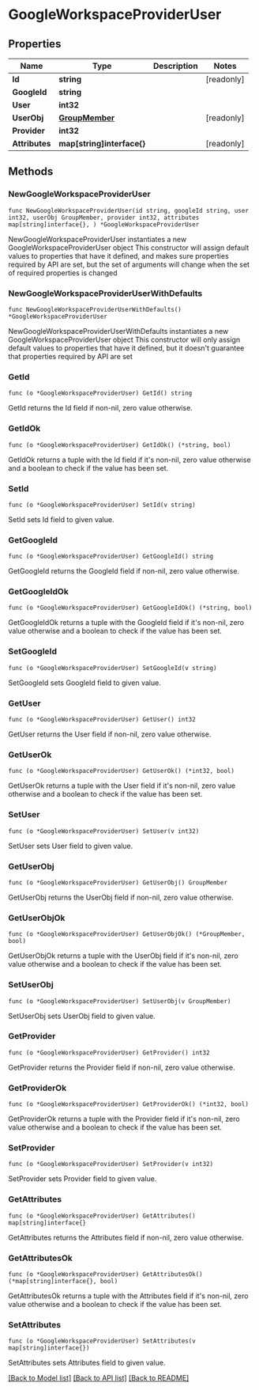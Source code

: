 # GoogleWorkspaceProviderUser

## Properties

Name | Type | Description | Notes
------------ | ------------- | ------------- | -------------
**Id** | **string** |  | [readonly] 
**GoogleId** | **string** |  | 
**User** | **int32** |  | 
**UserObj** | [**GroupMember**](GroupMember.md) |  | [readonly] 
**Provider** | **int32** |  | 
**Attributes** | **map[string]interface{}** |  | [readonly] 

## Methods

### NewGoogleWorkspaceProviderUser

`func NewGoogleWorkspaceProviderUser(id string, googleId string, user int32, userObj GroupMember, provider int32, attributes map[string]interface{}, ) *GoogleWorkspaceProviderUser`

NewGoogleWorkspaceProviderUser instantiates a new GoogleWorkspaceProviderUser object
This constructor will assign default values to properties that have it defined,
and makes sure properties required by API are set, but the set of arguments
will change when the set of required properties is changed

### NewGoogleWorkspaceProviderUserWithDefaults

`func NewGoogleWorkspaceProviderUserWithDefaults() *GoogleWorkspaceProviderUser`

NewGoogleWorkspaceProviderUserWithDefaults instantiates a new GoogleWorkspaceProviderUser object
This constructor will only assign default values to properties that have it defined,
but it doesn't guarantee that properties required by API are set

### GetId

`func (o *GoogleWorkspaceProviderUser) GetId() string`

GetId returns the Id field if non-nil, zero value otherwise.

### GetIdOk

`func (o *GoogleWorkspaceProviderUser) GetIdOk() (*string, bool)`

GetIdOk returns a tuple with the Id field if it's non-nil, zero value otherwise
and a boolean to check if the value has been set.

### SetId

`func (o *GoogleWorkspaceProviderUser) SetId(v string)`

SetId sets Id field to given value.


### GetGoogleId

`func (o *GoogleWorkspaceProviderUser) GetGoogleId() string`

GetGoogleId returns the GoogleId field if non-nil, zero value otherwise.

### GetGoogleIdOk

`func (o *GoogleWorkspaceProviderUser) GetGoogleIdOk() (*string, bool)`

GetGoogleIdOk returns a tuple with the GoogleId field if it's non-nil, zero value otherwise
and a boolean to check if the value has been set.

### SetGoogleId

`func (o *GoogleWorkspaceProviderUser) SetGoogleId(v string)`

SetGoogleId sets GoogleId field to given value.


### GetUser

`func (o *GoogleWorkspaceProviderUser) GetUser() int32`

GetUser returns the User field if non-nil, zero value otherwise.

### GetUserOk

`func (o *GoogleWorkspaceProviderUser) GetUserOk() (*int32, bool)`

GetUserOk returns a tuple with the User field if it's non-nil, zero value otherwise
and a boolean to check if the value has been set.

### SetUser

`func (o *GoogleWorkspaceProviderUser) SetUser(v int32)`

SetUser sets User field to given value.


### GetUserObj

`func (o *GoogleWorkspaceProviderUser) GetUserObj() GroupMember`

GetUserObj returns the UserObj field if non-nil, zero value otherwise.

### GetUserObjOk

`func (o *GoogleWorkspaceProviderUser) GetUserObjOk() (*GroupMember, bool)`

GetUserObjOk returns a tuple with the UserObj field if it's non-nil, zero value otherwise
and a boolean to check if the value has been set.

### SetUserObj

`func (o *GoogleWorkspaceProviderUser) SetUserObj(v GroupMember)`

SetUserObj sets UserObj field to given value.


### GetProvider

`func (o *GoogleWorkspaceProviderUser) GetProvider() int32`

GetProvider returns the Provider field if non-nil, zero value otherwise.

### GetProviderOk

`func (o *GoogleWorkspaceProviderUser) GetProviderOk() (*int32, bool)`

GetProviderOk returns a tuple with the Provider field if it's non-nil, zero value otherwise
and a boolean to check if the value has been set.

### SetProvider

`func (o *GoogleWorkspaceProviderUser) SetProvider(v int32)`

SetProvider sets Provider field to given value.


### GetAttributes

`func (o *GoogleWorkspaceProviderUser) GetAttributes() map[string]interface{}`

GetAttributes returns the Attributes field if non-nil, zero value otherwise.

### GetAttributesOk

`func (o *GoogleWorkspaceProviderUser) GetAttributesOk() (*map[string]interface{}, bool)`

GetAttributesOk returns a tuple with the Attributes field if it's non-nil, zero value otherwise
and a boolean to check if the value has been set.

### SetAttributes

`func (o *GoogleWorkspaceProviderUser) SetAttributes(v map[string]interface{})`

SetAttributes sets Attributes field to given value.



[[Back to Model list]](../README.md#documentation-for-models) [[Back to API list]](../README.md#documentation-for-api-endpoints) [[Back to README]](../README.md)



